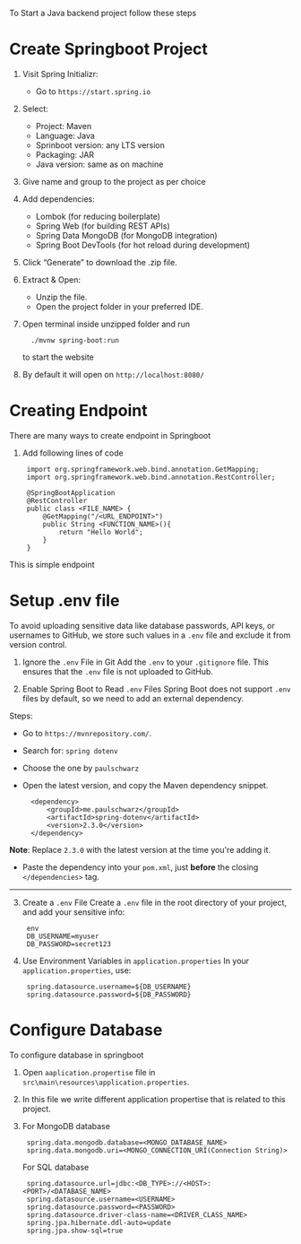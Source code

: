 To Start a Java backend project follow these steps 

# Create Springboot Project

1. Visit Spring Initializr:
   * Go to `https://start.spring.io`
2. Select:
    * Project: Maven 
    * Language: Java
    * Sprinboot version: any LTS version
    * Packaging: JAR
    * Java version: same as on machine
3. Give name and group to the project as per choice 
4. Add dependencies:
    * Lombok (for reducing boilerplate)
    * Spring Web (for building REST APIs)
    * Spring Data MongoDB (for MongoDB integration)
    * Spring Boot DevTools (for hot reload during development)
5. Click “Generate” to download the .zip file.
6. Extract & Open:
    * Unzip the file.
    * Open the project folder in your preferred IDE.
7. Open terminal inside unzipped folder and run 
     
         ./mvnw spring-boot:run
    to start the website
8. By default it will open on `http://localhost:8080/`

# Creating Endpoint
There are many ways to create endpoint in Springboot

1. Add following lines of code
    
        import org.springframework.web.bind.annotation.GetMapping;
        import org.springframework.web.bind.annotation.RestController;

        @SpringBootApplication
        @RestController
        public class <FILE_NAME> {
            @GetMapping("/<URL_ENDPOINT>")
            public String <FUNCTION_NAME>(){
                return "Hello World";
            }
        }
This is simple endpoint 



# Setup .env file

To avoid uploading sensitive data like database passwords, API keys, or usernames to GitHub, we store such values in a `.env` file and exclude it from version control.

1. Ignore the `.env` File in Git
Add the `.env` to your `.gitignore` file. This ensures that the `.env` file is not uploaded to GitHub.

2. Enable Spring Boot to Read `.env` Files
Spring Boot does not support `.env` files by default, so we need to add an external dependency.

Steps:
- Go to `https://mvnrepository.com/`.
- Search for: `spring dotenv`
- Choose the one by `paulschwarz`
- Open the latest version, and copy the Maven dependency snippet.

        <dependency>
            <groupId>me.paulschwarz</groupId>
            <artifactId>spring-dotenv</artifactId>
            <version>2.3.0</version>
        </dependency>

**Note**: Replace `2.3.0` with the latest version at the time you're adding it.

- Paste the dependency into your `pom.xml`, just **before** the closing `</dependencies>` tag.

---

3. Create a `.env` File
Create a `.env` file in the root directory of your project, and add your sensitive info:

        env
        DB_USERNAME=myuser
        DB_PASSWORD=secret123

4. Use Environment Variables in `application.properties`
In your `application.properties`, use:

        spring.datasource.username=${DB_USERNAME}
        spring.datasource.password=${DB_PASSWORD}


# Configure Database

To configure database in springboot 
1. Open `aaplication.propertise` file in `src\main\resources\application.properties`.
2. In this file we write different application propertise that is related to this project.
3. For MongoDB database
        
        spring.data.mongodb.database=<MONGO_DATABASE_NAME>
        spring.data.mongodb.uri=<MONGO_CONNECTION_URI(Connection String)>
        
    For SQL database

        spring.datasource.url=jdbc:<DB_TYPE>://<HOST>:<PORT>/<DATABASE_NAME>
        spring.datasource.username=<USERNAME>
        spring.datasource.password=<PASSWORD>
        spring.datasource.driver-class-name=<DRIVER_CLASS_NAME>
        spring.jpa.hibernate.ddl-auto=update
        spring.jpa.show-sql=true